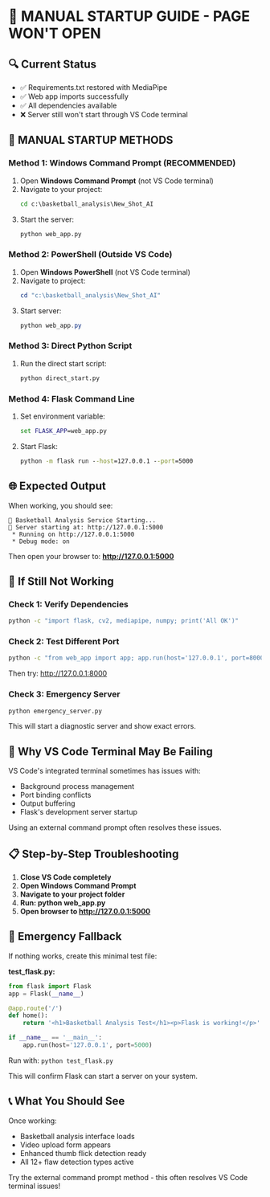 # 🚨 MANUAL STARTUP GUIDE - PAGE WON'T OPEN

## 🔍 **Current Status**
- ✅ Requirements.txt restored with MediaPipe
- ✅ Web app imports successfully  
- ✅ All dependencies available
- ❌ Server still won't start through VS Code terminal

## 🚀 **MANUAL STARTUP METHODS**

### Method 1: Windows Command Prompt (RECOMMENDED)
1. Open **Windows Command Prompt** (not VS Code terminal)
2. Navigate to your project:
   ```cmd
   cd c:\basketball_analysis\New_Shot_AI
   ```
3. Start the server:
   ```cmd
   python web_app.py
   ```

### Method 2: PowerShell (Outside VS Code)
1. Open **Windows PowerShell** (not VS Code terminal)
2. Navigate to project:
   ```powershell
   cd "c:\basketball_analysis\New_Shot_AI"
   ```
3. Start server:
   ```powershell
   python web_app.py
   ```

### Method 3: Direct Python Script
1. Run the direct start script:
   ```cmd
   python direct_start.py
   ```

### Method 4: Flask Command Line
1. Set environment variable:
   ```cmd
   set FLASK_APP=web_app.py
   ```
2. Start Flask:
   ```cmd
   python -m flask run --host=127.0.0.1 --port=5000
   ```

## 🌐 **Expected Output**

When working, you should see:
```
🏀 Basketball Analysis Service Starting...
📍 Server starting at: http://127.0.0.1:5000
 * Running on http://127.0.0.1:5000
 * Debug mode: on
```

Then open your browser to: **http://127.0.0.1:5000**

## 🔧 **If Still Not Working**

### Check 1: Verify Dependencies
```cmd
python -c "import flask, cv2, mediapipe, numpy; print('All OK')"
```

### Check 2: Test Different Port
```cmd
python -c "from web_app import app; app.run(host='127.0.0.1', port=8000)"
```
Then try: http://127.0.0.1:8000

### Check 3: Emergency Server
```cmd
python emergency_server.py
```
This will start a diagnostic server and show exact errors.

## 🎯 **Why VS Code Terminal May Be Failing**

VS Code's integrated terminal sometimes has issues with:
- Background process management
- Port binding conflicts
- Output buffering
- Flask's development server startup

Using an external command prompt often resolves these issues.

## 📋 **Step-by-Step Troubleshooting**

1. **Close VS Code completely**
2. **Open Windows Command Prompt**
3. **Navigate to your project folder**
4. **Run: python web_app.py**
5. **Open browser to http://127.0.0.1:5000**

## 🚨 **Emergency Fallback**

If nothing works, create this minimal test file:

**test_flask.py:**
```python
from flask import Flask
app = Flask(__name__)

@app.route('/')
def home():
    return '<h1>Basketball Analysis Test</h1><p>Flask is working!</p>'

if __name__ == '__main__':
    app.run(host='127.0.0.1', port=5000)
```

Run with: `python test_flask.py`

This will confirm Flask can start a server on your system.

## 📞 **What You Should See**

Once working:
- Basketball analysis interface loads
- Video upload form appears
- Enhanced thumb flick detection ready
- All 12+ flaw detection types active

Try the external command prompt method - this often resolves VS Code terminal issues!
